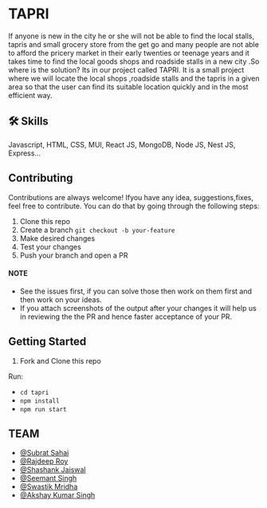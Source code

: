 
# TAPRI

If anyone is new in the city  he or she will not be able to find the local stalls, tapris and small grocery store from the get go and many people are not able to afford the pricery market in their early twenties or teenage years and it takes time to find the local goods shops and roadside stalls in a new city .So where is the solution? Its in our project called TAPRI. It is a small project where we will locate the local shops ,roadside stalls and the tapris in a given area so that the user can find its suitable location quickly and in the most efficient way.

## 🛠 Skills
Javascript, HTML, CSS, MUI, React JS, MongoDB, Node JS, Nest JS, Express...


## Contributing

Contributions are always welcome! Ifyou have any idea, suggestions,fixes, feel free to contribute. You can do that by going through the following steps:

1. Clone this repo
2. Create a branch `git checkout -b your-feature`
3. Make desired changes 
4. Test your changes
5. Push your branch and open a PR

#### NOTE

- See the issues first, if you can solve those then work on them first and then work on your ideas.
- If you attach screenshots of the output after your changes it will help us in reviewing the the PR and hence faster acceptance of your PR.

## Getting Started

1. Fork and Clone this repo

Run:
- `cd tapri`
- `npm install`
- `npm run start`


## TEAM

- [@Subrat Sahai](https://github.com/SubratSahai)
- [@Rajdeep Roy](https://github.com/RajdeepOfGithub)
- [@Shashank Jaiswal](https://github.com/ShashankJais128)
- [@Seemant Singh](https://github.com/Seemant-Singh)
- [@Swastik Mridha](https://github.com/SwastikMridha)
- [@Akshay Kumar Singh](https://github.com/akshay142002)

